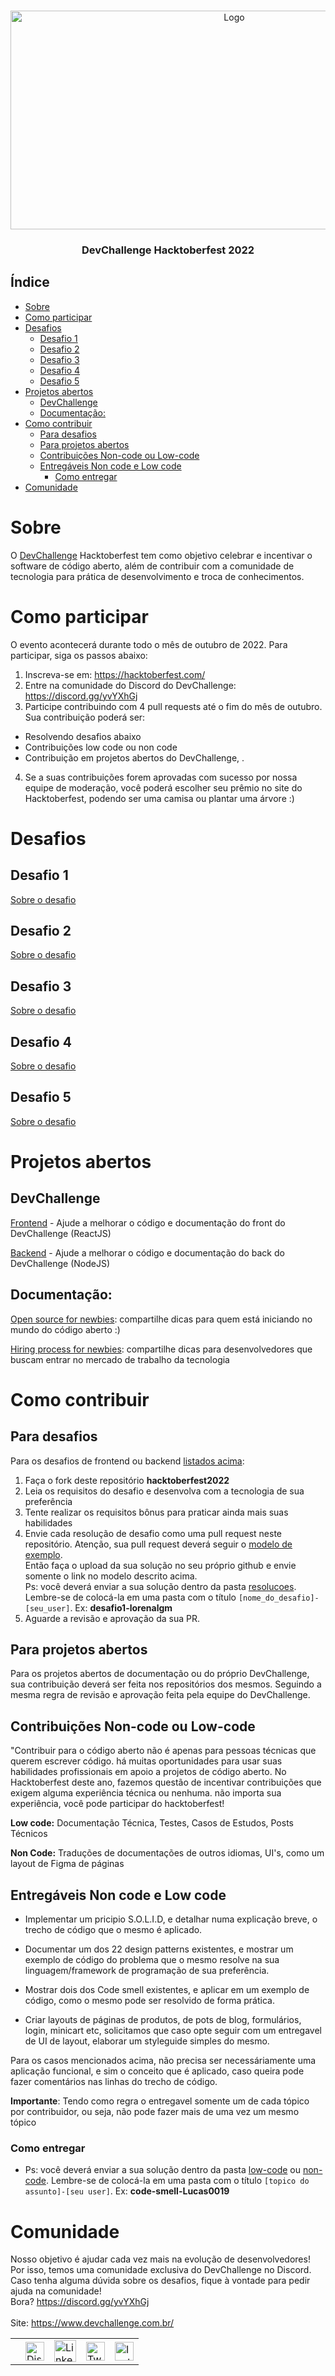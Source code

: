 <br />
    <p align="center">
        <a href="https://www.devchallenge.com.br/">
            <img src="https://i.imgur.com/v9IvWnx.jpg" alt="Logo" width="700" height="350">
        </a>
        <h3 align="center">DevChallenge Hacktoberfest 2022</h3>
   </p>

## Índice

- [Sobre](#sobre)
- [Como participar](#como-participar)
- [Desafios](#desafios)
  - [Desafio 1](#desafio-1)
  - [Desafio 2](#desafio-2)
  - [Desafio 3](#desafio-3)
  - [Desafio 4](#desafio-4)
  - [Desafio 5](#desafio-5)
- [Projetos abertos](#projetos-abertos)
  - [DevChallenge](#devchallenge)
  - [Documentação:](#documentação)
- [Como contribuir](#como-contribuir)
  - [Para desafios](#para-desafios)
  - [Para projetos abertos](#para-projetos-abertos)
  - [Contribuições Non-code ou Low-code](#contribuições-non-code-ou-low-code)
  - [Entregáveis Non code e Low code](#entregáveis-non-code-e-low-code)
    - [Como entregar](#como-entregar)
- [Comunidade](#comunidade)

# Sobre
O <a href="https://www.devchallenge.com.br/">DevChallenge</a> Hacktoberfest tem como objetivo celebrar e incentivar 
o software de código aberto, além de contribuir com a comunidade de tecnologia para prática de desenvolvimento e troca de conhecimentos.

# Como participar

O evento acontecerá durante todo o mês de outubro de 2022. Para participar, siga os passos abaixo:

1. Inscreva-se em: https://hacktoberfest.com/
2. Entre na comunidade do Discord do DevChallenge: https://discord.gg/yvYXhGj
3. Participe contribuindo com 4 pull requests até o fim do mês de outubro. Sua contribuição poderá ser:
- Resolvendo desafios abaixo
- Contribuições low code ou non code
- Contribuição em projetos abertos do DevChallenge, .
4. Se a suas contribuições forem aprovadas com sucesso por nossa equipe de moderação, 
você poderá escolher seu prêmio no site do Hacktoberfest, podendo ser uma camisa ou plantar uma árvore :)

# Desafios

## Desafio 1
[Sobre o desafio](./desafios/desafio1/desafio.md)

## Desafio 2
[Sobre o desafio](./desafios/desafio2/desafio.md)

## Desafio 3
[Sobre o desafio](./desafios/desafio3/desafio.md)

## Desafio 4
[Sobre o desafio](./desafios/desafio4/desafio.md)

## Desafio 5
[Sobre o desafio](./desafios/desafio5/desafio.md)

# Projetos abertos

## DevChallenge

[Frontend](https://github.com/Lorenalgm/DevChallenge) - Ajude a melhorar o código e documentação do front do DevChallenge (ReactJS)

[Backend](https://github.com/Lorenalgm/DevChallengeAPI) - Ajude a melhorar o código e documentação do back do DevChallenge (NodeJS)

## Documentação:

[Open source for newbies](https://github.com/devchallenge-io/open_source_for_newbies): compartilhe dicas para quem está iniciando no mundo do código aberto :)

[Hiring process for newbies](https://github.com/devchallenge-io/hiring_process_for_newbies): compartilhe dicas para desenvolvedores que buscam entrar no mercado de trabalho da tecnologia

# Como contribuir

## Para desafios

Para os desafios de frontend ou backend [listados acima](#desafios):

1. Faça o fork deste repositório **hacktoberfest2022**
2. Leia os requisitos do desafio e desenvolva com a tecnologia de sua preferência
3. Tente realizar os requisitos bônus para praticar ainda mais suas habilidades
4. Envie cada resolução de desafio como uma pull request neste repositório. Atenção, sua pull request deverá seguir o [modelo de exemplo](./resolucoes/javascript-lorenalgm.md).<br>
Então faça o upload da sua solução no seu próprio github e envie somente o link no modelo descrito acima.
<br>Ps: você deverá enviar a sua solução dentro da pasta [resolucoes](./resolucoes). Lembre-se de colocá-la em uma pasta com o título ``[nome_do_desafio]-[seu_user]``. 
Ex: <b>desafio1-lorenalgm</b>
6. Aguarde a revisão e aprovação da sua PR.

## Para projetos abertos

Para os projetos abertos de documentação ou do próprio DevChallenge, sua contribuição deverá ser feita nos repositórios dos mesmos. Seguindo a mesma regra de revisão e aprovação feita pela equipe do DevChallenge.

## Contribuições Non-code ou Low-code

"Contribuir para o código aberto não é apenas para pessoas técnicas que querem escrever código. há muitas oportunidades para usar suas habilidades profissionais em apoio a projetos de código aberto. No Hacktoberfest deste ano, fazemos questão de incentivar contribuições que exigem alguma experiência técnica ou nenhuma. não importa sua experiência, você pode participar do hacktoberfest!

**Low code:** Documentação Técnica, Testes, Casos de Estudos, Posts Técnicos

**Non Code:** Traduções de documentações de outros idiomas, UI's, como um layout de Figma de páginas

## Entregáveis Non code e Low code

- Implementar um pricipio S.O.L.I.D, e detalhar numa explicação breve, o trecho de código que o mesmo é aplicado.

- Documentar um dos 22 design patterns existentes, e mostrar um exemplo de código do problema que o mesmo resolve na sua linguagem/framework de programação de sua preferência.

- Mostrar dois dos Code smell existentes, e aplicar em um exemplo de código, como o mesmo pode ser resolvido de forma prática.
  
- Criar layouts de páginas de produtos, de pots de blog, formulários, login, minicart etc, solicitamos que caso opte seguir com um entregavel de UI de layout, elaborar um styleguide simples do mesmo.

Para os casos mencionados acima, não precisa ser necessáriamente uma aplicação funcional, e sim o conceito que é aplicado, caso queira pode fazer comentários nas linhas do trecho de código.

**Importante**: Tendo como regra o entregavel somente um de cada tópico por contribuidor, ou seja, não pode fazer mais de uma vez um mesmo tópico

### Como entregar

- Ps: você deverá enviar a sua solução dentro da pasta [low-code](./low-code) ou [non-code](./non-code/). Lembre-se de colocá-la em uma pasta com o título ``[topico do assunto]-[seu user]``. 
Ex: <b>code-smell-Lucas0019</b> 

# Comunidade
Nosso objetivo é ajudar cada vez mais na evolução de desenvolvedores! Por isso, temos uma comunidade exclusiva do DevChallenge no Discord. Caso tenha alguma dúvida sobre os desafios, fique à vontade para pedir ajuda na comunidade! <br> 
Bora? https://discord.gg/yvYXhGj <br>
<br>
Site: https://www.devchallenge.com.br/ <br>

<table style="border-color:transparent">
    <th>
        <td><a href="https://discord.gg/yvYXhGj"><img src="https://cdn3.iconfinder.com/data/icons/discord/64/discord_20-512.png" width="30px" height="30px" alt="Discord">      </a></td>
    <td> <a href="https://www.linkedin.com/company/devchallenge/"><img src="https://cdn3.iconfinder.com/data/icons/glypho-social-and-other-logos/64/logo-linkedin-512.png" width="35px" height="35px"  alt="Linkedin">
      </a></td>
    <td><a href="https://twitter.com/dev_challenge"><img src="https://cdn3.iconfinder.com/data/icons/picons-social/57/43-twitter-512.png" width="30px" height="30px"        alt="Twitter"></a</td>
    <td><a href="https://www.instagram.com/devchallenge/"><img src="https://cdn4.iconfinder.com/data/icons/picons-social/57/38-instagram-3-512.png" width="30px"            height="30px" alt="Instagram"></a></td>
    </th>
</table>

